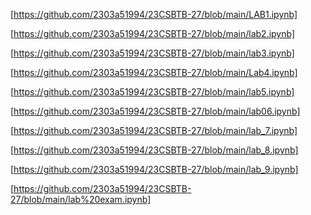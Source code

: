 [https://github.com/2303a51994/23CSBTB-27/blob/main/LAB1.ipynb]

[https://github.com/2303a51994/23CSBTB-27/blob/main/lab2.ipynb]

[https://github.com/2303a51994/23CSBTB-27/blob/main/lab3.ipynb]

[https://github.com/2303a51994/23CSBTB-27/blob/main/Lab4.ipynb]

[https://github.com/2303a51994/23CSBTB-27/blob/main/lab5.ipynb]

[https://github.com/2303a51994/23CSBTB-27/blob/main/lab06.ipynb]

[https://github.com/2303a51994/23CSBTB-27/blob/main/lab_7.ipynb]

[https://github.com/2303a51994/23CSBTB-27/blob/main/lab_8.ipynb]

[https://github.com/2303a51994/23CSBTB-27/blob/main/lab_9.ipynb]

[https://github.com/2303a51994/23CSBTB-27/blob/main/lab%20exam.ipynb]

